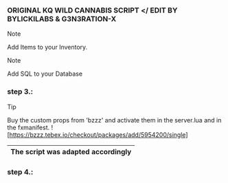 ### ORIGINAL KQ WILD CANNABIS SCRIPT </ EDIT BY BYLICKILABS & G3N3RATION-X

> [!NOTE]
> Add Items to your Inventory.

> [!NOTE]
> Add SQL to your Database

### step 3.:
> [!TIP]
> Buy the custom props from 'bzzz' and activate them in the server.lua and in the fxmanifest.
![https://bzzz.tebex.io/checkout/packages/add/5954200/single]

|The script was adapted accordingly|
|---|

### step 4.:
